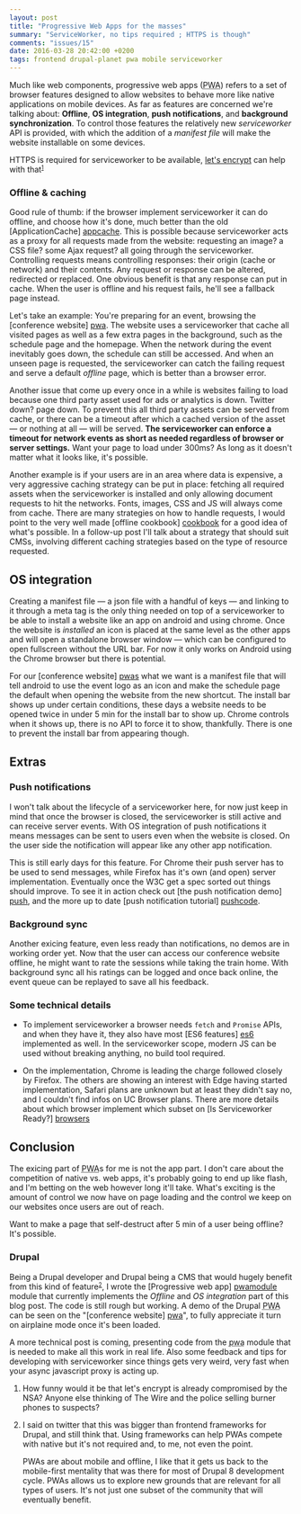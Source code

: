 ```yaml
---
layout: post
title: "Progressive Web Apps for the masses"
summary: "ServiceWorker, no tips required ; HTTPS is though"
comments: "issues/15"
date: 2016-03-28 20:42:00 +0200
tags: frontend drupal-planet pwa mobile serviceworker
---
```


Much like web components, progressive web apps
(<abbr title="Progressive web app">PWA</abbr>) refers to a set of browser 
features designed to allow websites to behave more like native 
applications on mobile devices. As far as features are concerned we're talking 
about: **Offline**, **OS integration**, **push notifications**, and **background 
synchronization**. To control those features the relatively new *serviceworker* 
API is provided, with which the addition of a *manifest file* will make the 
website installable on some devices. 

<div class="p-highlight"><p>
HTTPS is required for serviceworker to be available, 
<a href="https://letsencrypt.org/">let's encrypt</a> can help with 
that<small><sup><a href="#sup1">1</a></sup></small> 
</p></div>


### Offline & caching

Good rule of thumb: if the browser implement serviceworker it can do offline, 
and choose how it's done, much better than the old [ApplicationCache] 
[appcache]. This is
possible because serviceworker acts as a proxy for all requests made from 
the website: requesting an image? a CSS file? some Ajax request? all going 
through the serviceworker. Controlling requests means controlling responses: 
their origin (cache or network) and their contents. Any request or response
can be altered, redirected or replaced. One obvious benefit is that any response
can put in cache. When the user is offline and his request fails, he'll see 
a fallback page instead. 

Let's take an example: You're preparing for an event, browsing the 
[conference website] [pwa]. The website uses a serviceworker that cache all 
visited pages as well as a few extra pages in the background, such as the 
schedule page and the homepage. When the network during the event
inevitably goes down, the schedule can still be accessed. And when an unseen 
page is requested, the serviceworker can catch the failing request and serve a 
default *offline* page, which is better than a browser error.  

Another issue that come up every once in a while is websites failing to load 
because one third party asset used for ads or analytics is down. Twitter down? 
page down. To prevent this all third party assets can be served from cache, or 
there can be a timeout after which a cached version of the asset — or nothing 
at all — will be served. **The serviceworker can enforce a timeout for network 
events as short as needed regardless of browser or server settings.** 
Want your page to load under 300ms? As long as it doesn't matter what it looks 
like, it's possible.

Another example is if your users are in an area where data is expensive, a 
very aggressive caching strategy can be put in place: fetching all required 
assets when the serviceworker is installed and only allowing document requests 
to hit the networks. Fonts, images, CSS and JS will always come from cache. 
There are many strategies on how to handle requests, I would point to the very 
well made [offline cookbook] [cookbook] for a good idea of what's possible. 
In a follow-up post I'll talk about a strategy that should suit CMSs,
involving different caching strategies based on the type of resource requested.
  

## OS integration

Creating a manifest file — a json file with a handful of keys — and linking to 
it through a meta tag is the only thing needed on top of a serviceworker to be 
able to install a website like an app on android and using chrome. 
Once the website is *installed* an icon is placed at the same level as the other
apps and will open a standalone browser window — which can be configured to open 
fullscreen without the URL bar. For now it only works on Android using 
the Chrome browser but there is potential.
 
For our [conference website] [pwas] what we want is a manifest file that will 
tell android to use the event logo as an icon and make the schedule page the 
default when opening the website from the new shortcut. The install bar shows 
up under certain conditions, these days a website needs to be opened twice in 
under 5&nbsp;min for the install bar to show up. Chrome controls when it shows up, 
there is no API to force it to show, thankfully. There is one to prevent the 
install bar from appearing though.

## Extras

### Push notifications

I won't talk about the lifecycle of a serviceworker here, for now
just keep in mind that once the browser is closed, the serviceworker is still 
active and can receive server events. With OS integration of push notifications 
it means messages can be sent to users even when the website is closed. On the 
user side the notification will appear like any other app notification. 

This is still early days for this feature. For 
Chrome their push server has to be used to send messages, while Firefox has 
it's own (and open) server implementation. Eventually once the W3C get a spec 
sorted out things should improve. To see it in action check out [the push 
notification demo] [push], and the more up to date [push notification tutorial] 
[pushcode].
 
 
### Background sync

Another exicing feature, even less ready than notifications, no demos are in 
working order yet. Now that the user can access our conference website 
offline, he might want to rate the sessions while taking the train home. With 
background sync all his ratings can be logged and once back online, the event 
queue can be replayed to save all his feedback.


### Some technical details

* To implement serviceworker a browser needs `fetch` and `Promise` APIs, and when 
they have it, they also have most [ES6 features] [es6] implemented as well. 
In the serviceworker scope, modern JS can be used without breaking anything, 
no build tool required.

* On the implementation, Chrome is leading the charge followed closely by 
Firefox. The others are showing an interest with Edge having started 
implementation, Safari plans are unknown but at least they didn't say no, and 
I couldn't find infos on UC Browser plans. There are more details about which 
browser implement which subset on [Is Serviceworker Ready?]
[browsers] 


## Conclusion

The exicing part of <abbr title="Progressive web app">PWA</abbr>s for me is not 
the app part. I don't care about the competition of native vs. web apps, it's
probably going to end up like flash, and I'm betting on the web however long
it'll take. What's exciting is the amount of control we now have on page 
loading and the control we keep on our websites once users are out of reach. 

Want to make a page that self-destruct after 5&nbsp;min of a user being offline?
It's possible. 


### Drupal

Being a Drupal developer and Drupal being a CMS that would hugely benefit from 
this kind of feature<small><sup>[2](#sup2)</sup></small>, I wrote the 
[Progressive web app] [pwamodule] module 
that currently implements the *Offline* and *OS integration* part of this blog 
post. The code is still rough but working. A demo of the Drupal 
<abbr title="Progressive web app">PWA</abbr> can be seen on the 
"[conference website] [pwa]", to fully appreciate it turn on airplaine mode 
once it's been loaded.

A more technical post is coming, presenting code from the 
<abbr title="Progressive web app">pwa</abbr> module that is needed to make all 
this work in real life. Also some feedback and tips for developing with 
serviceworker since things gets very weird, very fast when your async javascript 
proxy is acting up.





<ol class="footnotes">
<li><p id="sup1">
How funny would it be that let's encrypt is already compromised by the NSA? 
Anyone else thinking of The Wire and the police selling burner phones to 
suspects? 
</p></li>
<li><p id="sup2">
I said on twitter that this was bigger than frontend frameworks for Drupal, and 
still think that. Using frameworks can help PWAs compete with native but it's 
not required and, to me, not even the point.

PWAs are about mobile and offline, I like that it gets us back to 
the mobile-first mentality that was there for most of Drupal 8 development 
cycle. PWAs allows us to explore new grounds that are relevant for all types of 
users. It's not just one subset of the community that will eventually benefit. 
</p></li>
</ol>





[appcache]: http://alistapart.com/article/application-cache-is-a-douchebag
[browsers]: https://jakearchibald.github.io/isserviceworkerready/
[pwa]: https://pwa.theodoreb.net/
[pwas]: https://pwa.theodoreb.net/drupal-pwa/schedule/2016-03-28
[pwamodule]: https://www.drupal.org/project/pwa
[push]: https://simple-push-demo.appspot.com/
[pushcode]: https://developers.google.com/web/fundamentals/getting-started/push-notifications/?hl=en
[es6]: https://kangax.github.io/compat-table/es6
[cookbook]: https://jakearchibald.com/2014/offline-cookbook/
